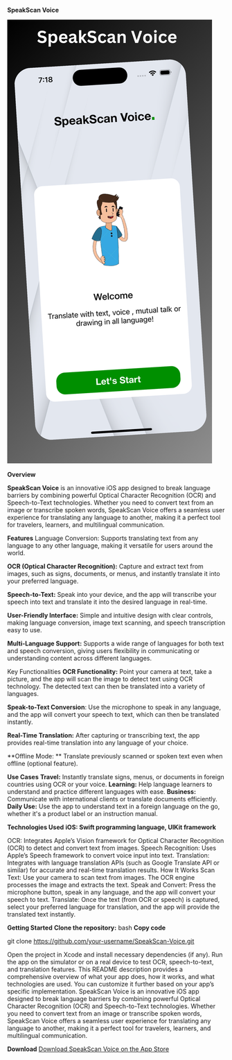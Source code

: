 **SpeakScan Voice**

![Alt Text](1.png)


**Overview**

**SpeakScan Voice** is an innovative iOS app designed to break language barriers by combining powerful Optical Character Recognition (OCR) and Speech-to-Text technologies. Whether you need to convert text from an image or transcribe spoken words, SpeakScan Voice offers a seamless user experience for translating any language to another, making it a perfect tool for travelers, learners, and multilingual communication.


**Features**
Language Conversion: Supports translating text from any language to any other language, making it versatile for users around the world.

**OCR (Optical Character Recognition):** Capture and extract text from images, such as signs, documents, or menus, and instantly translate it into your preferred language.

**Speech-to-Text:** Speak into your device, and the app will transcribe your speech into text and translate it into the desired language in real-time.

**User-Friendly Interface:** Simple and intuitive design with clear controls, making language conversion, image text scanning, and speech transcription easy to use.

**Multi-Language Support:** Supports a wide range of languages for both text and speech conversion, giving users flexibility in communicating or understanding content across different languages.

Key Functionalities
**OCR Functionality:** Point your camera at text, take a picture, and the app will scan the image to detect text using OCR technology. The detected text can then be translated into a variety of languages.

**Speak-to-Text Conversion**: Use the microphone to speak in any language, and the app will convert your speech to text, which can then be translated instantly.

**Real-Time Translation:** After capturing or transcribing text, the app provides real-time translation into any language of your choice.

**Offline Mode: ** Translate previously scanned or spoken text even when offline (optional feature).

**Use Cases**
**Travel:** Instantly translate signs, menus, or documents in foreign countries using OCR or your voice.
**Learning:** Help language learners to understand and practice different languages with ease.
**Business:** Communicate with international clients or translate documents efficiently.
**Daily Use:** Use the app to understand text in a foreign language on the go, whether it's a product label or an instruction manual.


**Technologies Used**
**iOS: Swift programming language, UIKit framework**

OCR: Integrates Apple’s Vision framework for Optical Character Recognition (OCR) to detect and convert text from images.
Speech Recognition: Uses Apple’s Speech framework to convert voice input into text.
Translation: Integrates with language translation APIs (such as Google Translate API or similar) for accurate and real-time translation results.
How It Works
Scan Text: Use your camera to scan text from images. The OCR engine processes the image and extracts the text.
Speak and Convert: Press the microphone button, speak in any language, and the app will convert your speech to text.
Translate: Once the text (from OCR or speech) is captured, select your preferred language for translation, and the app will provide the translated text instantly.

**Getting Started**
**Clone the repository:**
bash
**Copy code**

git clone https://github.com/your-username/SpeakScan-Voice.git

Open the project in Xcode and install necessary dependencies (if any).
Run the app on the simulator or on a real device to test OCR, speech-to-text, and translation features.
This README description provides a comprehensive overview of what your app does, how it works, and what technologies are used. You can customize it further based on your app’s specific implementation.
SpeakScan Voice is an innovative iOS app designed to break language barriers by combining powerful Optical Character Recognition (OCR) and Speech-to-Text technologies. Whether you need to convert text from an image or transcribe spoken words, SpeakScan Voice offers a seamless user experience for translating any language to another, making it a perfect tool for travelers, learners, and multilingual communication.

**Download**
[Download SpeakScan Voice on the App Store](https://apps.apple.com/pk/app/speakscan-voice/id6683282440)


